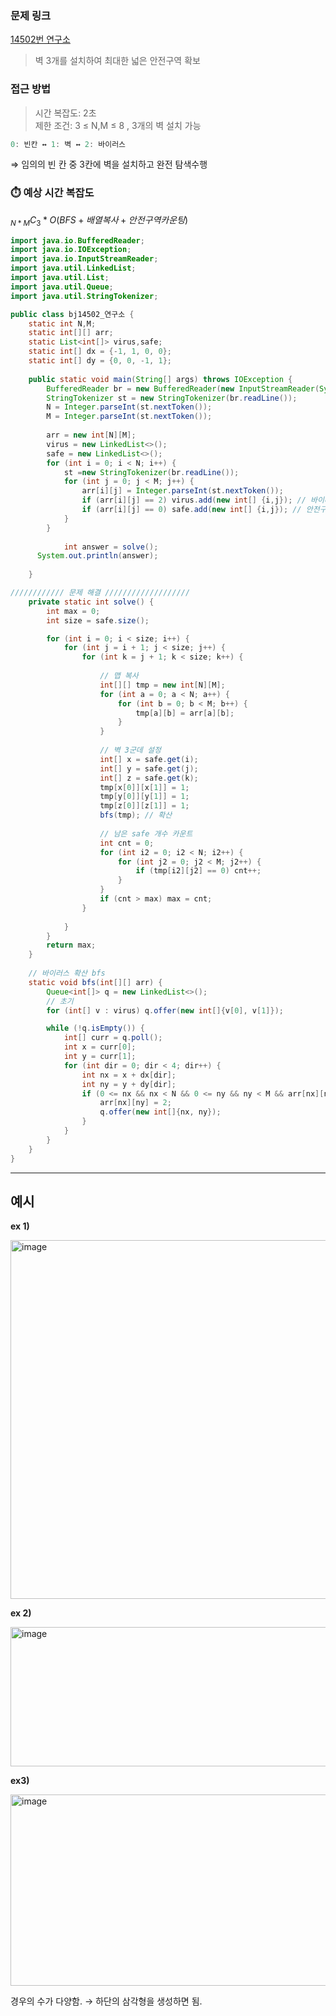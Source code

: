 ### **문제 링크**
[14502번 연구소](https://www.acmicpc.net/problem/14502)

> 벽 3개를 설치하여 최대한 넓은 안전구역 확보

### **접근 방법**
> 시간 복잡도: 2초  
> 제한 조건: 3 ≤ N,M ≤ 8 , 3개의 벽 설치 가능

```jsx
0: 빈칸 ↔ 1: 벽 ↔ 2: 바이러스
```
⇒ 임의의 빈 칸 중 3칸에 벽을 설치하고 완전 탐색수행

<aside>

### ⏱️ 예상 시간 복잡도

$_{N*M}C_3 * O(BFS + 배열 복사 + 안전구역  카운팅)$

</aside>

```java
import java.io.BufferedReader;
import java.io.IOException;
import java.io.InputStreamReader;
import java.util.LinkedList;
import java.util.List;
import java.util.Queue;
import java.util.StringTokenizer;

public class bj14502_연구소 {
	static int N,M;
	static int[][] arr;
	static List<int[]> virus,safe; 
	static int[] dx = {-1, 1, 0, 0};
    static int[] dy = {0, 0, -1, 1};
    
	public static void main(String[] args) throws IOException {
		BufferedReader br = new BufferedReader(new InputStreamReader(System.in));
		StringTokenizer st = new StringTokenizer(br.readLine());
		N = Integer.parseInt(st.nextToken());
		M = Integer.parseInt(st.nextToken());
		
		arr = new int[N][M];
		virus = new LinkedList<>();
		safe = new LinkedList<>();
		for (int i = 0; i < N; i++) {
			st =new StringTokenizer(br.readLine());
			for (int j = 0; j < M; j++) {
				arr[i][j] = Integer.parseInt(st.nextToken());
				if (arr[i][j] == 2) virus.add(new int[] {i,j}); // 바이러스 리스트
				if (arr[i][j] == 0) safe.add(new int[] {i,j}); // 안전구역 리스트
			}
		}
		
			int answer = solve();
      System.out.println(answer);
		
	}

//////////// 문제 해결 ///////////////////
	private static int solve() {
		int max = 0;
        int size = safe.size();

        for (int i = 0; i < size; i++) {
            for (int j = i + 1; j < size; j++) {
                for (int k = j + 1; k < size; k++) {
                    
                	// 맵 복사
                	int[][] tmp = new int[N][M];
                	for (int a = 0; a < N; a++) {
						for (int b = 0; b < M; b++) {
							tmp[a][b] = arr[a][b];
						}
					}
                	
                	// 벽 3군데 설정
                    int[] x = safe.get(i);
                    int[] y = safe.get(j);
                    int[] z = safe.get(k);
                    tmp[x[0]][x[1]] = 1;
                    tmp[y[0]][y[1]] = 1;
                    tmp[z[0]][z[1]] = 1;
                    bfs(tmp); // 확산
                    
                    // 남은 safe 개수 카운트
                    int cnt = 0;
                    for (int i2 = 0; i2 < N; i2++) {
                        for (int j2 = 0; j2 < M; j2++) {
                            if (tmp[i2][j2] == 0) cnt++;
                        }
                    }
                    if (cnt > max) max = cnt;
                }
                
            }
        }
        return max;
    }
	
	// 바이러스 확산 bfs
	static void bfs(int[][] arr) {
        Queue<int[]> q = new LinkedList<>();
        // 초기
        for (int[] v : virus) q.offer(new int[]{v[0], v[1]});

        while (!q.isEmpty()) {
            int[] curr = q.poll();
            int x = curr[0];
            int y = curr[1];
            for (int dir = 0; dir < 4; dir++) {
                int nx = x + dx[dir];
                int ny = y + dy[dir];
                if (0 <= nx && nx < N && 0 <= ny && ny < M && arr[nx][ny] == 0) {
                    arr[nx][ny] = 2;
                    q.offer(new int[]{nx, ny});
                }
            }
        }
    }
}

```

---

## 예시

**ex 1)**

<img width="859" height="574" alt="image" src="https://github.com/user-attachments/assets/e1abeffc-295f-49c5-9f74-c763d0f2407c" />


**ex 2)**

<img width="883" height="223" alt="image" src="https://github.com/user-attachments/assets/c5cfdd2d-5b0b-4d2c-9df5-01d2fcd6795b" />

**ex3)**

<img width="862" height="306" alt="image" src="https://github.com/user-attachments/assets/b6d1fa96-a036-45a6-ac44-141a267fc730" />

경우의 수가 다양함. → 하단의 삼각형을 생성하면 됨.

